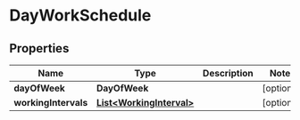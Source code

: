 

# DayWorkSchedule


## Properties

| Name | Type | Description | Notes |
|------------ | ------------- | ------------- | -------------|
|**dayOfWeek** | **DayOfWeek** |  |  [optional] |
|**workingIntervals** | [**List&lt;WorkingInterval&gt;**](WorkingInterval.md) |  |  [optional] |



